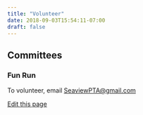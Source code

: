 ```yaml
---
title: "Volunteer"
date: 2018-09-03T15:54:11-07:00
draft: false
---
```


## Committees

### Fun Run

To volunteer, email [SeaviewPTA@gmail.com](mailto:seaviewpta@gmail.com?subject=volunteering)

[Edit this page](https://github.com/seaviewpta/seaviewpta_com/edit/master/content/blogs/volunteer.md)